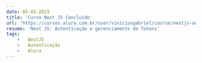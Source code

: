 ```yaml
---
date: 05-03-2023
title: 'Curso Next JS Concluído'
url: 'https://cursos.alura.com.br/user/viniciusgabriel/course/nextjs-autenticacao-gerenciamento-tokens/certificate'
resume: 'Next JS: Autenticação e gerenciamento de Tokens'
tags:
    -   NextJS
    -   Autenticação
    -   Alura
---
```

